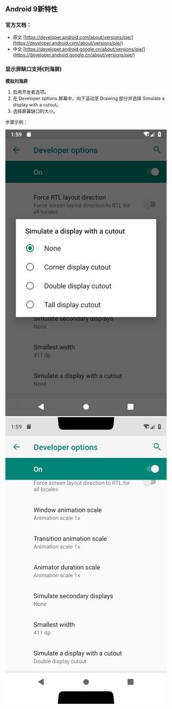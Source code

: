 ## Android 9新特性

### 官方文档：

* 原文 [https://developer.android.com/about/versions/pie/](https://developer.android.com/about/versions/pie/)
* 中文 [https://developer.android.google.cn/about/versions/pie/](https://developer.android.google.cn/about/versions/pie/)

### 显示屏缺口支持(刘海屏)

**模拟刘海屏**

1. 启用开发者选项。
2. 在 Developer options 屏幕中，向下滚动至 Drawing 部分并选择 Simulate a display with a cutout。
3. 选择屏幕缺口的大小。

步骤示例：

![](../assets/images/settings_cutout.png)
![](../assets/images/settings_cutout_selected.png)